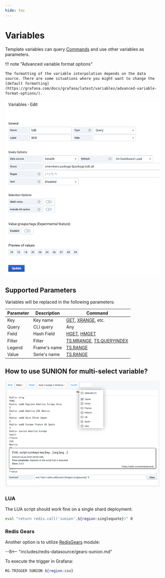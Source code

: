 ```yaml
---
hide: toc
---
```


# Variables

Template variables can query [Commands](commands.md) and use other variables as parameters.

!!! note "Advanced variable format options"

    The formatting of the variable interpolation depends on the data source. There are some situations where you might want to change the [default formatting](https://grafana.com/docs/grafana/latest/variables/advanced-variable-format-options/).

![Variables](../images/redis-datasource/variables.png)

## Supported Parameters

Variables will be replaced in the following parameters:

| Parameter | Description  | Command                                                                                        |
| --------- | ------------ | ---------------------------------------------------------------------------------------------- |
| Key       | Key name     | [GET](redis/GET.md), [XRANGE](redis/XRANGE.md), etc.                                           |
| Query     | CLI query    | Any                                                                                            |
| Field     | Hash Field   | [HGET](redis/HGET.md), [HMGET](redis/HMGET.md)                                                 |
| Filter    | Filter       | [TS.MRANGE](redis-timeseries/TS-MRANGE.md), [TS.QUERYINDEX](redis-timeseries/TS-QUERYINDEX.md) |
| Legend    | Frame's name | [TS.RANGE](redis-timeseries/TS-RANGE.md)                                                       |
| Value     | Serie's name | [TS.RANGE](redis-timeseries/TS-RANGE.md)                                                       |

## How to use SUNION for multi-select variable?

![SUNION Example](../images/redis-datasource/variables-example.png)

### LUA

The LUA script should work fine on a single shard deployment:

```bash
eval "return redis.call('sunion',${region:singlequote})" 0
```

### Redis Gears

Another option is to utilize [RedisGears](https://redisgears.io) module:

--8<-- "includes/redis-datasource/gears-sunion.md"

To execute the trigger in Grafana:

```bash
RG.TRIGGER SUNION ${region:csv}
```
